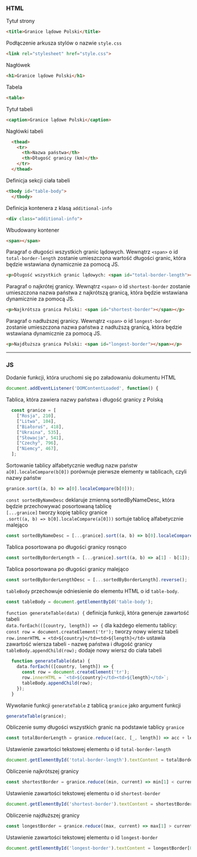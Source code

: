 
### HTML
Tytuł strony
```html
<title>Granice lądowe Polski</title>
```
Podłączenie arkusza stylów o nazwie `style.css`
```html
<link rel="stylesheet" href="style.css">
```
Nagłówek
```html
<h1>Granice lądowe Polski</h1>
```
Tabela
```html
<table>
```
Tytuł tabeli
```html
<caption>Granice lądowe Polski</caption>
```
Nagłówki tabeli
```html
  <thead>
    <tr>
      <th>Nazwa państwa</th>
      <th>Długość granicy (km)</th>
    </tr>
  </thead>
```
Definicja sekcji ciała tabeli
```html
<tbody id="table-body">
  </tbody>
```
Definicja kontenera z klasą `additional-info`
```html
<div class="additional-info">
```
Wbudowany kontener
```html
<span></span>
```
Paragraf o długości wszystkich granic lądowych. Wewnątrz `<span>` o id `total-border-length` zostanie umieszczona wartość długości granic, która będzie wstawiana dynamicznie za pomocą JS.
```html
<p>Długość wszystkich granic lądowych: <span id="total-border-length"></span> km</p>
```
Paragraf o najkrótej granicy. Wewnątrz `<span>` o id `shortest-border` zostanie umieszczona nazwa państwa z najkrótszą granicą, która będzie wstawiana dynamicznie za pomocą JS.
```html
<p>Najkrótsza granica Polski: <span id="shortest-border"></span></p>
```
Paragraf o nadłuższej granicy. Wewnątrz `<span>` o id `longest-border` zostanie umieszczona nazwa państwa z nadłuższą granicą, która będzie wstawiana dynamicznie za pomocą JS.
```html
<p>Najdłuższa granica Polski: <span id="longest-border"></span></p>
```
---
### JS
Dodanie funkcji, która uruchomi się po załadowaniu dokumentu HTML
```js
document.addEventListener('DOMContentLoaded', function() {
```
Tablica, która zawiera nazwy państwa i długość granicy z Polską
```js
  const granice = [
    ["Rosja", 210],
    ["Litwa", 104],
    ["Białoruś", 418],
    ["Ukraina", 535],
    ["Słowacja", 541],
    ["Czechy", 796],
    ["Niemcy", 467],
  ];
```
Sortowanie tablicy alfabetycznie według nazw państw<br/>
`a[0].localeCompare(b[0])` porównuje pierwsze elementy w tablicach, czyli nazwy państw
```js
granice.sort((a, b) => a[0].localeCompare(b[0]));
```
`const sortedByNameDesc` deklaruje zmienną sortedByNameDesc, która będzie przechowywać posortowaną tablicę<br/>
`[...granice]` tworzy kopię tablicy granice<br/>
`.sort((a, b) => b[0].localeCompare(a[0]))` sortuje tablicę alfabetycznie malejąco
```js
const sortedByNameDesc = [...granice].sort((a, b) => b[0].localeCompare(a[0])); 
```
Tablica posortowana po długości granicy rosnąco
```js
const sortedByBorderLength = [...granice].sort((a, b) => a[1] - b[1]);
```
Tablica posortowana po długości granicy malejąco
```js
const sortedByBorderLengthDesc = [...sortedByBorderLength].reverse();
```
`tableBody` przechowuje odniesienie do elementu HTML o id `table-body`.
```js
const tableBody = document.getElementById('table-body');
```
`function generateTable(data) {` definicja funkcji, która generuje zawartość tabeli<br/>
`data.forEach(([country, length]) => {` dla każdego elementu tablicy:<br/>
`const row = document.createElement('tr');` tworzy nowy wiersz tabeli<br/>
`row.innerHTML = <td>${country}</td><td>${length}</td>` ustawia zawartość wiersza tabeli - nazwę państwa i długość granicy<br/>
`tableBody.appendChild(row);` dodaje nowy wiersz do ciała tabeli<br/>
```js
  function generateTable(data) {
    data.forEach(([country, length]) => {
      const row = document.createElement('tr');
      row.innerHTML = `<td>${country}</td><td>${length}</td>`;
      tableBody.appendChild(row);
    });
  }
```
Wywołanie funkcji `generateTable` z tablicą `granice` jako argument funkcji
```js
generateTable(granice);
```
Obliczenie sumy długości wszystkich granic na podstawie tablicy `granice`
```js
const totalBorderLength = granice.reduce((acc, [_, length]) => acc + length, 0);
```
Ustawienie zawartości tekstowej elementu o id `total-border-length`
```js
document.getElementById('total-border-length').textContent = totalBorderLength + " km";
```
Obliczenie najkrótszej granicy
```js
const shortestBorder = granice.reduce((min, current) => min[1] < current[1] ? min : current);
```
Ustawienie zawartości tekstowej elementu o id `shortest-border`
```js
document.getElementById('shortest-border').textContent = shortestBorder[0];
```
Obliczenie najdłuższej granicy
```js
const longestBorder = granice.reduce((max, current) => max[1] > current[1] ? max : current);
```
Ustawienie zawartości tekstowej elementu o id `longest-border`
```js
document.getElementById('longest-border').textContent = longestBorder[0];
```